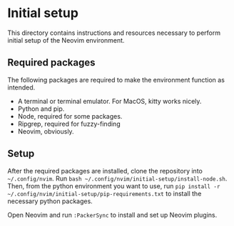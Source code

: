 # Initial setup

This directory contains instructions and resources necessary to perform initial setup of the Neovim environment.

## Required packages

The following packages are required to make the environment function as intended.

- A terminal or terminal emulator. For MacOS, kitty works nicely.
- Python and pip.
- Node, required for some packages.
- Ripgrep, required for fuzzy-finding
- Neovim, obviously.

## Setup

After the required packages are installed, clone the repository into `~/.config/nvim`.
Run `bash ~/.config/nvim/initial-setup/install-node.sh`.
Then, from the python environment you want to use, run `pip install -r ~/.config/nvim/initial-setup/pip-requirements.txt` to install the necessary python packages.

Open Neovim and run `:PackerSync` to install and set up Neovim plugins.

